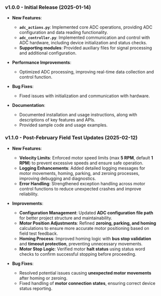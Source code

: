 ### v1.0.0 - Initial Release (2025-01-14)

- **New Features**:
  - **`adc_actions.py`**: Implemented core ADC operations, providing ADC configuration and data reading functionality.
  - **`adc_controller.py`**: Implemented communication and control with ADC hardware, including device initialization and status checks.
  - **Supporting modules**: Provided auxiliary files for signal processing and additional configuration.

- **Performance Improvements**:
  - Optimized ADC processing, improving real-time data collection and control function.
  
- **Bug Fixes**:
  - Fixed issues with initialization and communication with hardware.

- **Documentation**:
  - Documented installation and usage instructions, along with descriptions of key features and APIs.
  - Provided sample code and usage examples.


### v1.1.0 - Post-February Field Test Updates (2025-02-12)

- **New Features**:
  - **Velocity Limits**: Enforced motor speed limits (max **5 RPM**, default **1 RPM**) to prevent excessive speeds and ensure safe operation.
  - **Logging Enhancements**: Added detailed logging messages for motor movements, homing, parking, and zeroing processes, improving debugging and diagnostics.
  - **Error Handling**: Strengthened exception handling across motor control functions to reduce unexpected crashes and improve reliability.

- **Improvements**:
  - **Configuration Management**: Updated **ADC configuration file path** for better project structure and maintainability.
  - **Motor Position Adjustments**: Refined **zeroing, parking, and homing** calculations to ensure more accurate motor positioning based on field test feedback.
  - **Homing Process**: Improved homing logic with **bus stop validation** and **timeout protection**, preventing unnecessary movements.
  - **Motor Stop Logic**: Verified motor **halt status** using status word checks to confirm successful stopping before proceeding.

- **Bug Fixes**:
  - Resolved potential issues causing **unexpected motor movements** after homing or zeroing.
  - Fixed handling of **motor connection states**, ensuring correct device status reporting.
